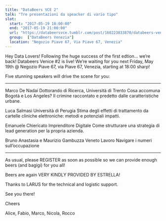 ```yaml
---
title: "DataBeers VCE 2"
talk: "Tre presentazioni da speacker di vario tipo"
slot:
  start: "2017-05-19 18:00:00"
  end: "2017-05-19 21:00:00"
  url: "https://databeersvce.tumblr.com/post/160223833870/databeers-venezia-2-190517-negozio-piave-67"
  group:  ["DataBeers Venezia"]
  location: "Negozio Piave 67, Via Piave 67, Venezia"
---
```


Hey Data Lovers! Following the huge success of the first edtion… we’re back! Databeers Venice #2 is live! We’re waiting for you next Friday, May 19th @ Negozio Piave 67, via Piave 67, Venezia, starting at 18:00 sharp!

Five stunning speakers will drive the scene for you:

---
Marco De Nadai
Dottorando di Ricerca, Università di Trento
Cosa accomuna Bogotà e Los Angeles? Il crimine raccontato e predetto dalle caratteristiche urbane.

Luca Salmasi
Università di Perugia
Stima degli effetti di trattamento da cartelle cliniche elettroniche: metodi e potenziali impatti.

Emanuele Chiericato
Imprenditore Digitale
Come strutturare una strategia di lead generation per la propria azienda.

Bruno Anastasia e Maurizio Gambuzza
Veneto Lavoro
Navigare i numeri sull’occupazione

---
As usual, please REGISTER as soon as possible so we can provide enough beers (and bagigi) for you all! 

Beers are again VERY KINDLY PROVIDED BY ESTRELLA!

Thanks to LARUS for the technical and logistic support.

See you there!

Cheers

Alice, Fabio, Marco, Nicola, Rocco
